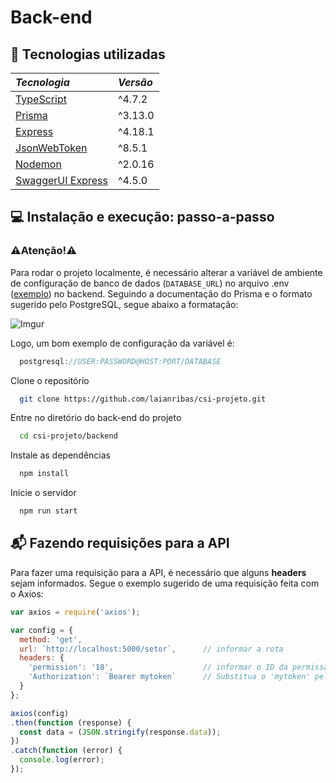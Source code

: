# Back-end
## :toolbox: Tecnologias utilizadas

| *Tecnologia*   | *Versão*                                   |
| :---------- | :------------------------------------------ |
| [TypeScript](https://www.typescriptlang.org/)      | ^4.7.2|
| [Prisma](https://www.prisma.io/)      | ^3.13.0|
| [Express](https://expressjs.com/)      | ^4.18.1|
| [JsonWebToken](https://jwt.io/)      | ^8.5.1|
| [Nodemon](https://www.npmjs.com/package/nodemon)      | ^2.0.16|
| [SwaggerUI Express](https://www.npmjs.com/package/swagger-ui-express)      | ^4.5.0|
 

## :computer: Instalação e execução: passo-a-passo
### :warning:Atenção!:warning:

Para rodar o projeto localmente, é necessário alterar a variável de ambiente de configuração de banco de dados (`DATABASE_URL`) no arquivo .env ([exemplo](.env.example)) no backend. Seguindo a documentação do Prisma e o formato sugerido pelo PostgreSQL, segue abaixo a formatação:

<div>

![Imgur](https://i.imgur.com/5vGK38c.png)


</div>

Logo, um bom exemplo de configuração da variável é: 

```javascript
  postgresql://USER:PASSWORD@HOST:PORT/DATABASE
```

Clone o repositório

```bash
  git clone https://github.com/laianribas/csi-projeto.git
```

Entre no diretório do back-end do projeto

```bash
  cd csi-projeto/backend
```

Instale as dependências

```bash
  npm install
```

Inicie o servidor

```bash
  npm run start
```

## :mailbox_with_mail: Fazendo requisições para a API

Para fazer uma requisição para a API, é necessário que alguns **headers** sejam informados. Segue o exemplo sugerido de uma requisição feita com o Axios:

```javascript
var axios = require('axios');

var config = {
  method: 'get',
  url: `http://localhost:5000/setor`,      // informar a rota
  headers: { 
    'permission': '18',                    // informar o ID da permissão para que seja verificado o acesso
    'Authorization': `Bearer mytoken`      // Substitua o 'mytoken' pelo token gerado pelo JWT
  }
};

axios(config)
.then(function (response) {
  const data = (JSON.stringify(response.data));
})
.catch(function (error) {
  console.log(error);
});

```
